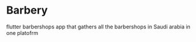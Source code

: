 # Barbery
flutter barbershops app that gathers all the barbershops in Saudi arabia in one platofrm 
